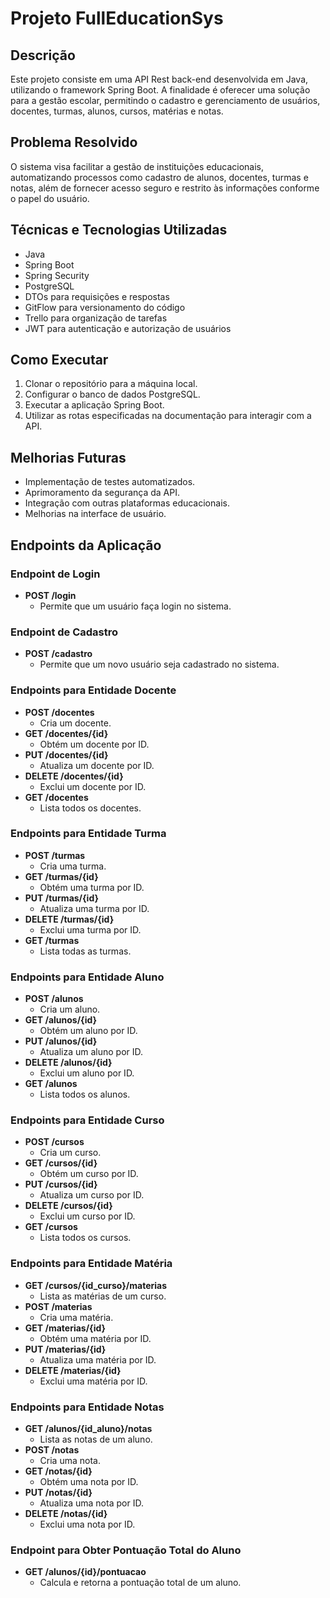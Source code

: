 # Projeto FullEducationSys 

## Descrição
Este projeto consiste em uma API Rest back-end desenvolvida em Java, utilizando o framework Spring Boot. A finalidade é oferecer uma solução para a gestão escolar, permitindo o cadastro e gerenciamento de usuários, docentes, turmas, alunos, cursos, matérias e notas.

## Problema Resolvido
O sistema visa facilitar a gestão de instituições educacionais, automatizando processos como cadastro de alunos, docentes, turmas e notas, além de fornecer acesso seguro e restrito às informações conforme o papel do usuário.

## Técnicas e Tecnologias Utilizadas
- Java
- Spring Boot
- Spring Security
- PostgreSQL
- DTOs para requisições e respostas
- GitFlow para versionamento do código
- Trello para organização de tarefas
- JWT para autenticação e autorização de usuários

## Como Executar
1. Clonar o repositório para a máquina local.
2. Configurar o banco de dados PostgreSQL.
3. Executar a aplicação Spring Boot.
4. Utilizar as rotas especificadas na documentação para interagir com a API.

## Melhorias Futuras
- Implementação de testes automatizados.
- Aprimoramento da segurança da API.
- Integração com outras plataformas educacionais.
- Melhorias na interface de usuário.

## Endpoints da Aplicação

### Endpoint de Login
- **POST /login**
    - Permite que um usuário faça login no sistema.

### Endpoint de Cadastro
- **POST /cadastro**
    - Permite que um novo usuário seja cadastrado no sistema.

### Endpoints para Entidade Docente
- **POST /docentes**
    - Cria um docente.
- **GET /docentes/{id}**
    - Obtém um docente por ID.
- **PUT /docentes/{id}**
    - Atualiza um docente por ID.
- **DELETE /docentes/{id}**
    - Exclui um docente por ID.
- **GET /docentes**
    - Lista todos os docentes.

### Endpoints para Entidade Turma
- **POST /turmas**
    - Cria uma turma.
- **GET /turmas/{id}**
    - Obtém uma turma por ID.
- **PUT /turmas/{id}**
    - Atualiza uma turma por ID.
- **DELETE /turmas/{id}**
    - Exclui uma turma por ID.
- **GET /turmas**
    - Lista todas as turmas.

### Endpoints para Entidade Aluno
- **POST /alunos**
    - Cria um aluno.
- **GET /alunos/{id}**
    - Obtém um aluno por ID.
- **PUT /alunos/{id}**
    - Atualiza um aluno por ID.
- **DELETE /alunos/{id}**
    - Exclui um aluno por ID.
- **GET /alunos**
    - Lista todos os alunos.

### Endpoints para Entidade Curso
- **POST /cursos**
    - Cria um curso.
- **GET /cursos/{id}**
    - Obtém um curso por ID.
- **PUT /cursos/{id}**
    - Atualiza um curso por ID.
- **DELETE /cursos/{id}**
    - Exclui um curso por ID.
- **GET /cursos**
    - Lista todos os cursos.

### Endpoints para Entidade Matéria
- **GET /cursos/{id_curso}/materias**
    - Lista as matérias de um curso.
- **POST /materias**
    - Cria uma matéria.
- **GET /materias/{id}**
    - Obtém uma matéria por ID.
- **PUT /materias/{id}**
    - Atualiza uma matéria por ID.
- **DELETE /materias/{id}**
    - Exclui uma matéria por ID.

### Endpoints para Entidade Notas
- **GET /alunos/{id_aluno}/notas**
    - Lista as notas de um aluno.
- **POST /notas**
    - Cria uma nota.
- **GET /notas/{id}**
    - Obtém uma nota por ID.
- **PUT /notas/{id}**
    - Atualiza uma nota por ID.
- **DELETE /notas/{id}**
    - Exclui uma nota por ID.

### Endpoint para Obter Pontuação Total do Aluno
- **GET /alunos/{id}/pontuacao**
    - Calcula e retorna a pontuação total de um aluno.

    